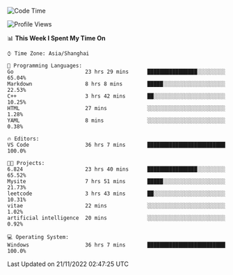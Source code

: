 <!--START_SECTION:waka-->
![Code Time](http://img.shields.io/badge/Code%20Time-370%20hrs%2048%20mins-blue)

![Profile Views](http://img.shields.io/badge/Profile%20Views-3-blue)

📊 **This Week I Spent My Time On** 

```text
⌚︎ Time Zone: Asia/Shanghai

💬 Programming Languages: 
Go                       23 hrs 29 mins      ████████████████░░░░░░░░░   65.04% 
Markdown                 8 hrs 8 mins        █████░░░░░░░░░░░░░░░░░░░░   22.53% 
C++                      3 hrs 42 mins       ██░░░░░░░░░░░░░░░░░░░░░░░   10.25% 
HTML                     27 mins             ░░░░░░░░░░░░░░░░░░░░░░░░░   1.28% 
YAML                     8 mins              ░░░░░░░░░░░░░░░░░░░░░░░░░   0.38%

🔥 Editors: 
VS Code                  36 hrs 7 mins       █████████████████████████   100.0%

🐱‍💻 Projects: 
6.824                    23 hrs 40 mins      ████████████████░░░░░░░░░   65.52% 
Mysite                   7 hrs 51 mins       █████░░░░░░░░░░░░░░░░░░░░   21.73% 
leetcode                 3 hrs 43 mins       ██░░░░░░░░░░░░░░░░░░░░░░░   10.31% 
vitae                    22 mins             ░░░░░░░░░░░░░░░░░░░░░░░░░   1.02% 
artificial intelligence  20 mins             ░░░░░░░░░░░░░░░░░░░░░░░░░   0.92%

💻 Operating System: 
Windows                  36 hrs 7 mins       █████████████████████████   100.0%

```


 Last Updated on 21/11/2022 02:47:25 UTC
<!--END_SECTION:waka-->